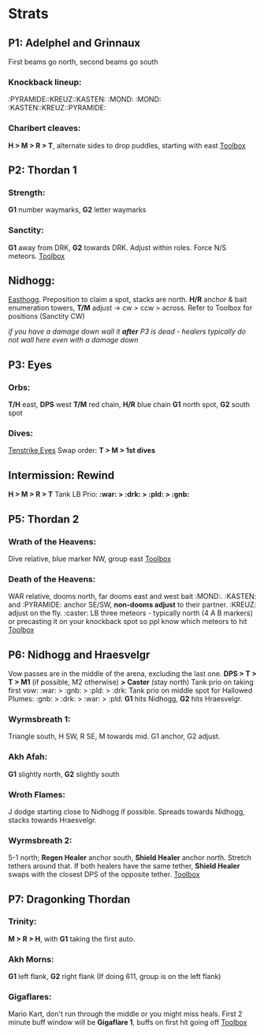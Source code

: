 # **__Strats__**

## **__P1: Adelphel and Grinnaux__**
First beams go north, second beams go south
### Knockback lineup:
:PYRAMIDE::KREUZ::KASTEN:
:MOND:      :MOND:
:KASTEN::KREUZ::PYRAMIDE:
### Charibert cleaves: 
**H > M > R > T**, alternate sides to drop puddles, starting with east
[Toolbox](<https://ff14.toolboxgaming.space/?id=802461081524561&preview=1>)
## **__P2: Thordan 1__**
### Strength:
**G1** number waymarks, **G2** letter waymarks
### Sanctity:
**G1** away from DRK, **G2** towards DRK. Adjust within roles. Force N/S meteors.
[Toolbox](<https://ff14.toolboxgaming.space/?id=454690614288171&preview=1>)
## **__Nidhogg:__**
[Easthogg](<https://ff14.toolboxgaming.space/?id=275680911422861&preview=1>). Preposition to claim a spot, stacks are north. 
**H/R** anchor & bait enumeration towers, **T/M** adjust -> cw > ccw > across. 
Refer to Toolbox for positions (Sanctity CW)

*if you have a damage down wall it **after** P3 is dead - healers typically do not wall here even with a damage down* 

## **__P3: Eyes__**
### Orbs:
**T/H** east, **DPS** west
**T/M** red chain, **H/R** blue chain
**G1** north spot, **G2** south spot
### Dives:
[Tenstrike Eyes](<https://ff14.toolboxgaming.space/?id=934765675448561&preview=1>)
Swap order: **T > M > 1st dives**
## **__Intermission: Rewind__**
**H > M > R > T**
Tank LB Prio: **:war: > :drk: > :pld: > :gnb:**
## **__P5: Thordan 2__**
### Wrath of the Heavens: 
Dive relative, blue marker NW, group east
[Toolbox](<https://ff14.toolboxgaming.space/?id=143466228734561&preview=1>)
### Death of the Heavens: 
WAR relative, dooms north, far dooms east and west bait :MOND:.
:KASTEN: and :PYRAMIDE: anchor SE/SW, **non-dooms adjust** to their partner. :KREUZ: adjust on the fly.
:caster: LB three meteors - typically north (4 A B markers) or precasting it on your knockback spot so ppl know which meteors to hit
[Toolbox](<https://ff14.toolboxgaming.space/?id=655564591965561&preview=1>)
## **__P6: Nidhogg and Hraesvelgr__**
Vow passes are in the middle of the arena, excluding the last one. 
**DPS > T > T > M1** (if possible, M2 otherwise) **> Caster** (stay north)
Tank prio on taking first vow: :war: > :gnb: > :pld: > :drk:
Tank prio on middle spot for Hallowed Plumes: :gnb: > :drk: > :war: > :pld:
**G1** hits Nidhogg, **G2** hits Hraesvelgr.
### Wyrmsbreath 1:
Triangle south, H SW, R SE, M towards mid. G1 anchor, G2 adjust. 
### Akh Afah: 
**G1** slightly north, **G2** slightly south
### Wroth Flames:
J dodge starting close to Nidhogg if possible. Spreads towards Nidhogg, stacks towards Hraesvelgr.
### Wyrmsbreath 2:
5-1 north; **Regen Healer** anchor south, **Shield Healer** anchor north. Stretch tethers around that. 
If both healers have the same tether, **Shield Healer** swaps with the closest DPS of the opposite tether.
[Toolbox](<https://ff14.toolboxgaming.space/?id=375681351422861&preview=1>)
## **__P7: Dragonking Thordan__**
### Trinity: 
**M > R > H**, with **G1** taking the first auto.
### Akh Morns: 
**G1** left flank, **G2** right flank (If doing 611, group is on the left flank)
### Gigaflares: 
Mario Kart, don't run through the middle or you might miss heals.
First 2 minute buff window will be **Gigaflare 1**, buffs on first hit going off 
[Toolbox](<https://ff14.toolboxgaming.space/?id=448767858029561&preview=1>)